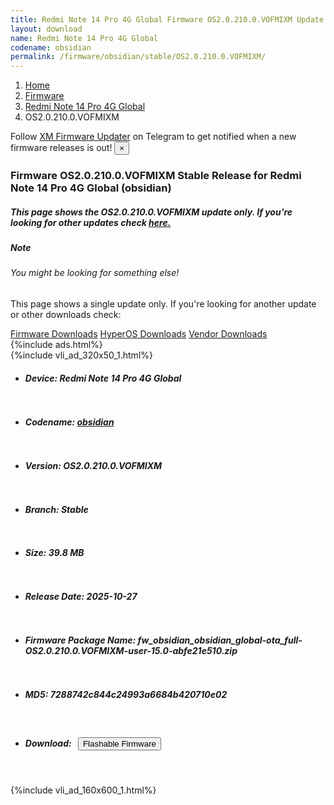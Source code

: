 ```yaml
---
title: Redmi Note 14 Pro 4G Global Firmware OS2.0.210.0.VOFMIXM Update
layout: download
name: Redmi Note 14 Pro 4G Global
codename: obsidian
permalink: /firmware/obsidian/stable/OS2.0.210.0.VOFMIXM/
---
```

<nav aria-label="breadcrumb">
    <ol class="breadcrumb">
        <li class="breadcrumb-item"><a href="/">Home</a></li>
        <li class="breadcrumb-item"><a href="/firmware/">Firmware</a></li>
        <li class="breadcrumb-item"><a href="/firmware/obsidian/">Redmi Note 14 Pro 4G Global</a></li>
        <li class="breadcrumb-item active" aria-current="page">OS2.0.210.0.VOFMIXM</li>
    </ol>
</nav>
<div class="alert alert-primary alert-dismissible fade show" role="alert">
    Follow <a href="https://t.me/XiaomiFirmwareUpdater" class="alert-link">XM Firmware Updater</a> on Telegram to get
    notified when a new firmware releases is out!
    <button type="button" class="close" data-dismiss="alert" aria-label="Close">
        <span aria-hidden="true">&times;</span>
    </button>
</div>
<div class="col-12 mx-auto">
    <h3 class="title bg-light p-2 rounded">Firmware OS2.0.210.0.VOFMIXM Stable Release for Redmi Note 14 Pro 4G Global (obsidian)</h3>
    <h5>This page shows the OS2.0.210.0.VOFMIXM update only. If you're looking for other updates check
        <a href="/firmware/obsidian/">here.</a></h5>
    <div class="card">
        <div class="card-body">
            <h5 class="card-title">Note</h5>
            <h6 class="card-subtitle mb-2 text-muted">You might be looking for something else!</h6>
            <p class="card-text">This page shows a single update only.
                If you're looking for another update or other downloads check:</p>
            <a href="/firmware/" class="card-link">Firmware Downloads</a>
            <a href="/hyperos/" class="card-link">HyperOS Downloads</a>
            <a href="/vendor/" class="card-link">Vendor Downloads</a>
        </div>
    </div>
    {%include ads.html%}
    <div class="row justify-content-center">
        <div class="col-10" id="downloads">
                    <div class="card card-body">
            {%include vli_ad_320x50_1.html%}
            <ul class="list-unstyled">
                <li style="padding-bottom: 10px;">
                    <h5><b>Device: </b>Redmi Note 14 Pro 4G Global</h5>
                </li>
                <li style="padding-bottom: 10px;">
                    <h5><b>Codename: </b> <a href="/firmware/obsidian/" target="_blank">obsidian</a> </h5>
                </li>
                <li style="padding-bottom: 10px;">
                    <h5><b>Version: </b>OS2.0.210.0.VOFMIXM</h5>
                </li>
                <li style="padding-bottom: 10px;">
                    <h5><b>Branch: </b>Stable</h5>
                </li>
                <li style="padding-bottom: 10px;">
                    <h5><b>Size: </b>39.8 MB</h5>
                </li>
                <li style="padding-bottom: 10px;">
                    <h5><b>Release Date: </b>2025-10-27</h5>
                </li>
                <li style="padding-bottom: 10px;">
                    <h5><b>Firmware Package Name: </b><span id="filename" class="text-dark">fw_obsidian_obsidian_global-ota_full-OS2.0.210.0.VOFMIXM-user-15.0-abfe21e510.zip</span></h5>
                </li>
                <li style="padding-bottom: 10px;">
                    <h5><b>MD5: </b><span id="md5" class="text-muted">7288742c844c24993a6684b420710e02</span></h5>
                </li>
                <li style="padding-bottom: 10px;">
                    <h5><b>Download: </b><button type="button" id="download" class="btn btn-primary"
                    style="margin: 7px;" onclick="redirect('fw_obsidian_obsidian_global-ota_full-OS2.0.210.0.VOFMIXM-user-15.0-abfe21e510.zip'); return false;"><i class="fa fa-download"></i> Flashable Firmware</button></h5>
                </li>
            </ul>
        </div>
        </div>
        {%include vli_ad_160x600_1.html%}
    </div>
</div>
